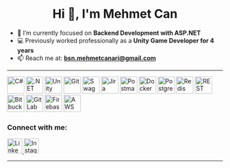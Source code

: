 <h1 align="center">Hi 👋, I'm Mehmet Can</h1>

- 🔭 I’m currently focused on **Backend Development with ASP.NET**
- 💻 Previously worked professionally as a **Unity Game Developer for 4 years**
- 📫 Reach me at: **bsn.mehmetcanari@gmail.com**
---
<p>
  <!-- Language & Frameworks -->
  <img src="https://cdn.jsdelivr.net/gh/devicons/devicon/icons/csharp/csharp-original.svg" height="40" alt="C#" />
  <img src="https://cdn.jsdelivr.net/gh/devicons/devicon/icons/dot-net/dot-net-original.svg" height="40" alt=".NET" />
  <img src="https://cdn.jsdelivr.net/gh/devicons/devicon/icons/unity/unity-original.svg" height="40" alt="Unity" />

  <!-- Tools -->
  <img src="https://cdn.jsdelivr.net/gh/devicons/devicon/icons/git/git-original.svg" height="40" alt="Git" />
  <img src="https://cdn.jsdelivr.net/gh/devicons/devicon/icons/swagger/swagger-original.svg" height="40" alt="Swagger" />
  <img src="https://cdn.jsdelivr.net/gh/devicons/devicon/icons/jira/jira-original.svg" height="40" alt="Jira" />
  <img src="https://cdn.jsdelivr.net/gh/devicons/devicon/icons/postman/postman-original.svg" height="40" alt="Postman" />
  <img src="https://cdn.jsdelivr.net/gh/devicons/devicon/icons/docker/docker-original.svg" height="40" alt="Docker" />

  <!-- Databases -->
  <img src="https://cdn.jsdelivr.net/gh/devicons/devicon/icons/postgresql/postgresql-original.svg" height="40" alt="PostgreSQL" />
  <img src="https://cdn.jsdelivr.net/gh/devicons/devicon/icons/redis/redis-original.svg" height="40" alt="Redis" />

  <!-- Extra Tools (from external source) -->
  <img src="https://raw.githubusercontent.com/marwin1991/profile-technology-icons/refs/heads/main/icons/rest.png" height="40" alt="REST" />
  <img src="https://raw.githubusercontent.com/marwin1991/profile-technology-icons/refs/heads/main/icons/bitbucket.png" height="40" alt="Bitbucket" />
  <img src="https://raw.githubusercontent.com/marwin1991/profile-technology-icons/refs/heads/main/icons/gitlab.png" height="40" alt="GitLab" />
  <img src="https://raw.githubusercontent.com/marwin1991/profile-technology-icons/refs/heads/main/icons/firebase.png" height="40" alt="Firebase" />
  <img src="https://cdn.jsdelivr.net/gh/devicons/devicon/icons/amazonwebservices/amazonwebservices-original-wordmark.svg" height="40" alt="AWS" />
</p>




### Connect with me:
<p>
<a href="https://www.linkedin.com/in/mehmetcanari/" target="_blank">
  <img src="https://img.shields.io/badge/LinkedIn-0077B5?style=for-the-badge&logo=linkedin&logoColor=white" height="35" alt="LinkedIn" />
</a>
<a href="https://www.instagram.com/mehmetcanarii/" target="_blank">
  <img src="https://img.shields.io/badge/Instagram-E4405F?style=for-the-badge&logo=instagram&logoColor=white" height="35" alt="Instagram" />
</a>

</p>

---

